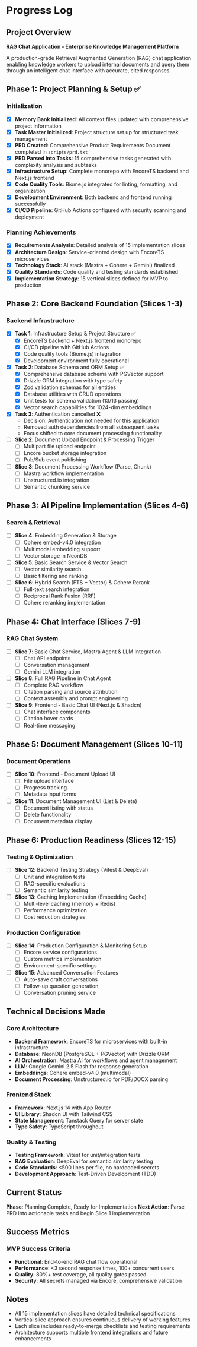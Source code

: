 # Progress Log

## Project Overview
**RAG Chat Application - Enterprise Knowledge Management Platform**

A production-grade Retrieval Augmented Generation (RAG) chat application enabling knowledge workers to upload internal documents and query them through an intelligent chat interface with accurate, cited responses.

## Phase 1: Project Planning & Setup ✅

### Initialization
- [x] **Memory Bank Initialized**: All context files updated with comprehensive project information
- [x] **Task Master Initialized**: Project structure set up for structured task management
- [x] **PRD Created**: Comprehensive Product Requirements Document completed in `scripts/prd.txt`
- [x] **PRD Parsed into Tasks**: 15 comprehensive tasks generated with complexity analysis and subtasks
- [x] **Infrastructure Setup**: Complete monorepo with EncoreTS backend and Next.js frontend
- [x] **Code Quality Tools**: Biome.js integrated for linting, formatting, and organization
- [x] **Development Environment**: Both backend and frontend running successfully
- [x] **CI/CD Pipeline**: GitHub Actions configured with security scanning and deployment

### Planning Achievements
- [x] **Requirements Analysis**: Detailed analysis of 15 implementation slices
- [x] **Architecture Design**: Service-oriented design with EncoreTS microservices
- [x] **Technology Stack**: AI stack (Mastra + Cohere + Gemini) finalized
- [x] **Quality Standards**: Code quality and testing standards established
- [x] **Implementation Strategy**: 15 vertical slices defined for MVP to production

## Phase 2: Core Backend Foundation (Slices 1-3)

### Backend Infrastructure
- [x] **Task 1**: Infrastructure Setup & Project Structure ✅
  - [x] EncoreTS backend + Next.js frontend monorepo
  - [x] CI/CD pipeline with GitHub Actions  
  - [x] Code quality tools (Biome.js) integration
  - [x] Development environment fully operational
- [x] **Task 2**: Database Schema and ORM Setup ✅
  - [x] Comprehensive database schema with PGVector support
  - [x] Drizzle ORM integration with type safety
  - [x] Zod validation schemas for all entities  
  - [x] Database utilities with CRUD operations
  - [x] Unit tests for schema validation (13/13 passing)
  - [x] Vector search capabilities for 1024-dim embeddings
- [x] **Task 3**: Authentication cancelled ❌
  - Decision: Authentication not needed for this application
  - Removed auth dependencies from all subsequent tasks
  - Focus shifted to core document processing functionality
- [ ] **Slice 2**: Document Upload Endpoint & Processing Trigger
  - [ ] Multipart file upload endpoint
  - [ ] Encore bucket storage integration
  - [ ] Pub/Sub event publishing
- [ ] **Slice 3**: Document Processing Workflow (Parse, Chunk)
  - [ ] Mastra workflow implementation
  - [ ] Unstructured.io integration
  - [ ] Semantic chunking service

## Phase 3: AI Pipeline Implementation (Slices 4-6)

### Search & Retrieval
- [ ] **Slice 4**: Embedding Generation & Storage
  - [ ] Cohere embed-v4.0 integration
  - [ ] Multimodal embedding support
  - [ ] Vector storage in NeonDB
- [ ] **Slice 5**: Basic Search Service & Vector Search
  - [ ] Vector similarity search
  - [ ] Basic filtering and ranking
- [ ] **Slice 6**: Hybrid Search (FTS + Vector) & Cohere Rerank
  - [ ] Full-text search integration
  - [ ] Reciprocal Rank Fusion (RRF)
  - [ ] Cohere reranking implementation

## Phase 4: Chat Interface (Slices 7-9)

### RAG Chat System
- [ ] **Slice 7**: Basic Chat Service, Mastra Agent & LLM Integration
  - [ ] Chat API endpoints
  - [ ] Conversation management
  - [ ] Gemini LLM integration
- [ ] **Slice 8**: Full RAG Pipeline in Chat Agent
  - [ ] Complete RAG workflow
  - [ ] Citation parsing and source attribution
  - [ ] Context assembly and prompt engineering
- [ ] **Slice 9**: Frontend - Basic Chat UI (Next.js & Shadcn)
  - [ ] Chat interface components
  - [ ] Citation hover cards
  - [ ] Real-time messaging

## Phase 5: Document Management (Slices 10-11)

### Document Operations
- [ ] **Slice 10**: Frontend - Document Upload UI
  - [ ] File upload interface
  - [ ] Progress tracking
  - [ ] Metadata input forms
- [ ] **Slice 11**: Document Management UI (List & Delete)
  - [ ] Document listing with status
  - [ ] Delete functionality
  - [ ] Document metadata display

## Phase 6: Production Readiness (Slices 12-15)

### Testing & Optimization
- [ ] **Slice 12**: Backend Testing Strategy (Vitest & DeepEval)
  - [ ] Unit and integration tests
  - [ ] RAG-specific evaluations
  - [ ] Semantic similarity testing
- [ ] **Slice 13**: Caching Implementation (Embedding Cache)
  - [ ] Multi-level caching (memory + Redis)
  - [ ] Performance optimization
  - [ ] Cost reduction strategies

### Production Configuration
- [ ] **Slice 14**: Production Configuration & Monitoring Setup
  - [ ] Encore service configurations
  - [ ] Custom metrics implementation
  - [ ] Environment-specific settings
- [ ] **Slice 15**: Advanced Conversation Features
  - [ ] Auto-save draft conversations
  - [ ] Follow-up question generation
  - [ ] Conversation pruning service

## Technical Decisions Made

### Core Architecture
- **Backend Framework**: EncoreTS for microservices with built-in infrastructure
- **Database**: NeonDB (PostgreSQL + PGVector) with Drizzle ORM
- **AI Orchestration**: Mastra AI for workflows and agent management
- **LLM**: Google Gemini 2.5 Flash for response generation
- **Embeddings**: Cohere embed-v4.0 (multimodal)
- **Document Processing**: Unstructured.io for PDF/DOCX parsing

### Frontend Stack
- **Framework**: Next.js 14 with App Router
- **UI Library**: Shadcn UI with Tailwind CSS
- **State Management**: Tanstack Query for server state
- **Type Safety**: TypeScript throughout

### Quality & Testing
- **Testing Framework**: Vitest for unit/integration tests
- **RAG Evaluation**: DeepEval for semantic similarity testing
- **Code Standards**: <500 lines per file, no hardcoded secrets
- **Development Approach**: Test-Driven Development (TDD)

## Current Status
**Phase**: Planning Complete, Ready for Implementation
**Next Action**: Parse PRD into actionable tasks and begin Slice 1 implementation

## Success Metrics

### MVP Success Criteria
- **Functional**: End-to-end RAG chat flow operational
- **Performance**: <3 second response times, 100+ concurrent users
- **Quality**: 80%+ test coverage, all quality gates passed
- **Security**: All secrets managed via Encore, comprehensive validation

## Notes
- All 15 implementation slices have detailed technical specifications
- Vertical slice approach ensures continuous delivery of working features
- Each slice includes ready-to-merge checklists and testing requirements
- Architecture supports multiple frontend integrations and future enhancements
